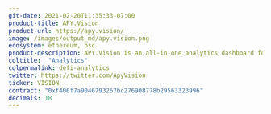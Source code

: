 ```yaml
---
git-date: 2021-02-20T11:35:33-07:00
product-title: APY.Vision
product-url: https://apy.vision/
image: /images/output_md/apy.vision.png
ecosystem: ethereum, bsc
product-description: APY.Vision is an all-in-one analytics dashboard for liquidity providers and yield farmers  
coltitle:  "Analytics"
colpermalink: defi-analytics
twitter: https://twitter.com/ApyVision
ticker: VISION
contract: "0xf406f7a9046793267bc276908778b29563323996"  
decimals: 18
---
```

